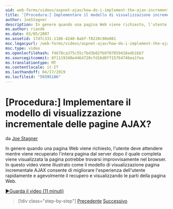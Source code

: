 ```yaml
---
uid: web-forms/videos/aspnet-ajax/how-do-i-implement-the-ajax-incremental-page-display-pattern
title: '[Procedura:] Implementare il modello di visualizzazione incrementale delle pagine AJAX? | Microsoft Docs'
author: JoeStagner
description: In genere quando una pagina Web viene richiesto, l'utente deve attendere mentre viene recuperato l'intera pagina dal server dopo il quale la pagina operazione completata viene visualizzato sudde...
ms.author: riande
ms.date: 03/05/2007
ms.assetid: 17dfc331-1186-4240-8abf-f0220c90e081
msc.legacyurl: /web-forms/videos/aspnet-ajax/how-do-i-implement-the-ajax-incremental-page-display-pattern
msc.type: video
ms.openlocfilehash: f4678ca375c55c7bd3b02fb9707059418adb1bb7
ms.sourcegitcommit: 0f1119340e4464720cfd16d0ff15764746ea1fea
ms.translationtype: MT
ms.contentlocale: it-IT
ms.lasthandoff: 04/17/2019
ms.locfileid: "59395186"
---
```

# <a name="how-do-i-implement-the-ajax-incremental-page-display-pattern"></a>[Procedura:] Implementare il modello di visualizzazione incrementale delle pagine AJAX?

da [Joe Stagner](https://github.com/JoeStagner)

In genere quando una pagina Web viene richiesto, l'utente deve attendere mentre viene recuperato l'intera pagina dal server dopo il quale completa viene visualizzata la pagina potrebbe trovarsi improvvisamente nel browser. In questo video viene illustrato come il modello di visualizzazione pagina incrementale AJAX consente di migliorare l'esperienza dell'utente rapidamente e agevolmente il recupero e visualizzando le parti della pagina Web.

[&#9654;Guarda il video (11 minuti)](https://channel9.msdn.com/Blogs/ASP-NET-Site-Videos/how-do-i-implement-the-ajax-incremental-page-display-pattern)

> [!div class="step-by-step"]
> [Precedente](how-do-i-implement-the-ajax-paging-pattern.md)
> [Successivo](how-do-i-implement-the-incremental-page-display-pattern-using-http-get-and-post.md)
